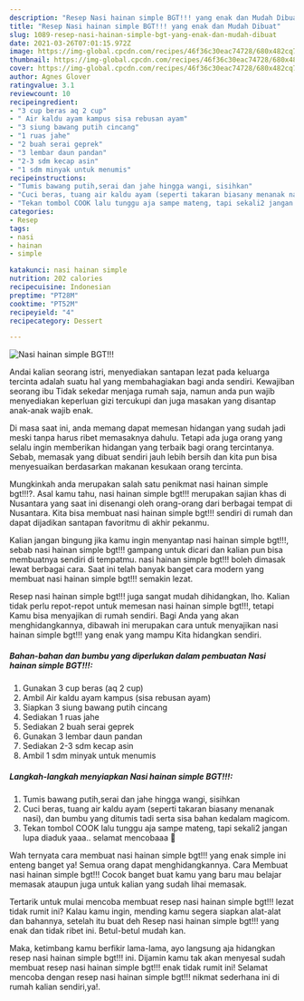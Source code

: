 ```yaml
---
description: "Resep Nasi hainan simple BGT!!! yang enak dan Mudah Dibuat"
title: "Resep Nasi hainan simple BGT!!! yang enak dan Mudah Dibuat"
slug: 1089-resep-nasi-hainan-simple-bgt-yang-enak-dan-mudah-dibuat
date: 2021-03-26T07:01:15.972Z
image: https://img-global.cpcdn.com/recipes/46f36c30eac74728/680x482cq70/nasi-hainan-simple-bgt-foto-resep-utama.jpg
thumbnail: https://img-global.cpcdn.com/recipes/46f36c30eac74728/680x482cq70/nasi-hainan-simple-bgt-foto-resep-utama.jpg
cover: https://img-global.cpcdn.com/recipes/46f36c30eac74728/680x482cq70/nasi-hainan-simple-bgt-foto-resep-utama.jpg
author: Agnes Glover
ratingvalue: 3.1
reviewcount: 10
recipeingredient:
- "3 cup beras aq 2 cup"
- " Air kaldu ayam kampus sisa rebusan ayam"
- "3 siung bawang putih cincang"
- "1 ruas jahe"
- "2 buah serai geprek"
- "3 lembar daun pandan"
- "2-3 sdm kecap asin"
- "1 sdm minyak untuk menumis"
recipeinstructions:
- "Tumis bawang putih,serai dan jahe hingga wangi, sisihkan"
- "Cuci beras, tuang air kaldu ayam (seperti takaran biasany menanak nasi), dan bumbu yang ditumis tadi serta sisa bahan kedalam magicom."
- "Tekan tombol COOK lalu tunggu aja sampe mateng, tapi sekali2 jangan lupa diaduk yaaa.. selamat mencobaaa 🤗"
categories:
- Resep
tags:
- nasi
- hainan
- simple

katakunci: nasi hainan simple 
nutrition: 202 calories
recipecuisine: Indonesian
preptime: "PT28M"
cooktime: "PT52M"
recipeyield: "4"
recipecategory: Dessert

---
```



![Nasi hainan simple BGT!!!](https://img-global.cpcdn.com/recipes/46f36c30eac74728/680x482cq70/nasi-hainan-simple-bgt-foto-resep-utama.jpg)

Andai kalian seorang istri, menyediakan santapan lezat pada keluarga tercinta adalah suatu hal yang membahagiakan bagi anda sendiri. Kewajiban seorang ibu Tidak sekedar menjaga rumah saja, namun anda pun wajib menyediakan keperluan gizi tercukupi dan juga masakan yang disantap anak-anak wajib enak.

Di masa  saat ini, anda memang dapat memesan hidangan yang sudah jadi meski tanpa harus ribet memasaknya dahulu. Tetapi ada juga orang yang selalu ingin memberikan hidangan yang terbaik bagi orang tercintanya. Sebab, memasak yang dibuat sendiri jauh lebih bersih dan kita pun bisa menyesuaikan berdasarkan makanan kesukaan orang tercinta. 



Mungkinkah anda merupakan salah satu penikmat nasi hainan simple bgt!!!?. Asal kamu tahu, nasi hainan simple bgt!!! merupakan sajian khas di Nusantara yang saat ini disenangi oleh orang-orang dari berbagai tempat di Nusantara. Kita bisa membuat nasi hainan simple bgt!!! sendiri di rumah dan dapat dijadikan santapan favoritmu di akhir pekanmu.

Kalian jangan bingung jika kamu ingin menyantap nasi hainan simple bgt!!!, sebab nasi hainan simple bgt!!! gampang untuk dicari dan kalian pun bisa membuatnya sendiri di tempatmu. nasi hainan simple bgt!!! boleh dimasak lewat berbagai cara. Saat ini telah banyak banget cara modern yang membuat nasi hainan simple bgt!!! semakin lezat.

Resep nasi hainan simple bgt!!! juga sangat mudah dihidangkan, lho. Kalian tidak perlu repot-repot untuk memesan nasi hainan simple bgt!!!, tetapi Kamu bisa menyajikan di rumah sendiri. Bagi Anda yang akan menghidangkannya, dibawah ini merupakan cara untuk menyajikan nasi hainan simple bgt!!! yang enak yang mampu Kita hidangkan sendiri.

<!--inarticleads1-->

##### Bahan-bahan dan bumbu yang diperlukan dalam pembuatan Nasi hainan simple BGT!!!:

1. Gunakan 3 cup beras (aq 2 cup)
1. Ambil  Air kaldu ayam kampus (sisa rebusan ayam)
1. Siapkan 3 siung bawang putih cincang
1. Sediakan 1 ruas jahe
1. Sediakan 2 buah serai geprek
1. Gunakan 3 lembar daun pandan
1. Sediakan 2-3 sdm kecap asin
1. Ambil 1 sdm minyak untuk menumis




<!--inarticleads2-->

##### Langkah-langkah menyiapkan Nasi hainan simple BGT!!!:

1. Tumis bawang putih,serai dan jahe hingga wangi, sisihkan
1. Cuci beras, tuang air kaldu ayam (seperti takaran biasany menanak nasi), dan bumbu yang ditumis tadi serta sisa bahan kedalam magicom.
1. Tekan tombol COOK lalu tunggu aja sampe mateng, tapi sekali2 jangan lupa diaduk yaaa.. selamat mencobaaa 🤗




Wah ternyata cara membuat nasi hainan simple bgt!!! yang enak simple ini enteng banget ya! Semua orang dapat menghidangkannya. Cara Membuat nasi hainan simple bgt!!! Cocok banget buat kamu yang baru mau belajar memasak ataupun juga untuk kalian yang sudah lihai memasak.

Tertarik untuk mulai mencoba membuat resep nasi hainan simple bgt!!! lezat tidak rumit ini? Kalau kamu ingin, mending kamu segera siapkan alat-alat dan bahannya, setelah itu buat deh Resep nasi hainan simple bgt!!! yang enak dan tidak ribet ini. Betul-betul mudah kan. 

Maka, ketimbang kamu berfikir lama-lama, ayo langsung aja hidangkan resep nasi hainan simple bgt!!! ini. Dijamin kamu tak akan menyesal sudah membuat resep nasi hainan simple bgt!!! enak tidak rumit ini! Selamat mencoba dengan resep nasi hainan simple bgt!!! nikmat sederhana ini di rumah kalian sendiri,ya!.

